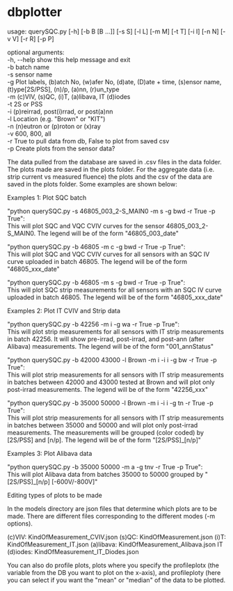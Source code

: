 # dbplotter
usage: querySQC.py [-h] [-b B [B ...]] [-s S] [-l L] [-m M] [-t T] [-i I] [-n N] [-v V] [-r R] [-p P]

optional arguments:  
  -h, --help    show this help message and exit  
  -b            batch name  
  -s            sensor name  
  -g            Plot labels, (b)atch No, (w)afer No, (d)ate, (D)ate + time, (s)ensor name, (t)ype[2S/PSS], (n)/p, (a)nn, (r)un_type  
  -m            (c)VIV, (s)QC, (i)T, (a)libava, IT (d)iodes  
  -t            2S or PSS  
  -i            (p)reirrad, post(i)rrad, or post(a)nn  
  -l            Location (e.g. "Brown" or "KIT")  
  -n            (n)eutron or (p)roton or (x)ray  
  -v            600, 800, all  
  -r            True to pull data from db, False to plot from saved csv  
  -p            Create plots from the sensor data?  

The data pulled from the database are saved in .csv files in the data folder.  The plots made are saved in the plots folder.  For the aggregate data (i.e. strip current vs measured fluence) the plots and the csv of the data are saved in the plots folder.  Some examples are shown below:  

Examples 1: Plot SQC batch

"python querySQC.py -s 46805_003_2-S_MAIN0 -m s -g bwd -r True -p True":  
This will plot SQC and VQC CVIV curves for the sensor 46805_003_2-S_MAIN0.  The legend will be of the form "46805_003_date"  

"python querySQC.py -b 46805 -m c -g bwd -r True -p True":  
This will plot SQC and VQC CVIV curves for all sensors with an SQC IV curve uploaded in batch 46805.  The legend will be of the form "46805_xxx_date"  

"python querySQC.py -b 46805 -m s -g bwd -r True -p True":  
This will plot SQC strip measurements for all sensors with an SQC IV curve uploaded in batch 46805.  The legend will be of the form "46805_xxx_date"  


Examples 2: Plot IT CVIV and Strip data

"python querySQC.py -b 42256  -m i -g wa -r True -p True":  
This will plot strip measurements for all sensors with IT strip measurements in batch 42256.  It will show pre-irrad, post-irrad, and post-ann (after Alibava) measurements. The legend will be of the form "001_annStatus"  

"python querySQC.py -b 42000 43000 -l Brown -m i -i i -g bw -r True -p True":  
This will plot strip measurements for all sensors with IT strip measurements in batches between 42000 and 43000 tested at Brown and will plot only post-irrad measurements. The legend will be of the form "42256_xxx"  

"python querySQC.py -b 35000 50000 -l Brown -m i -i i -g tn -r True -p True":  
This will plot strip measurements for all sensors with IT strip measurements in batches between 35000 and 50000 and will plot only post-irrad measurements. The measurements will be grouped (color coded) by [2S/PSS] and [n/p]. The legend will be of the form "[2S/PSS]_[n/p]"  

Examples 3: Plot Alibava data

"python querySQC.py -b 35000 50000 -m a -g tnv -r True -p True":  
This will plot Alibava data from batches 35000 to 50000 grouped by "[2S/PSS]_[n/p] [-600V/-800V]"


Editing types of plots to be made

In the models directory are json files that determine which plots are to be made.  There are different files corresponding to the different modes (-m options).

(c)VIV: KindOfMeasurement_CVIV.json
(s)QC: KindOfMeasurement.json
(i)T: KindOfMeasurement_IT.json
(a)libava: KindOfMeasurement_Alibava.json
IT (d)iodes: KindOfMeasurement_IT_Diodes.json

You can also do profile plots, plots where you specify the profileplotx (the variable from the DB you want to plot on the x-axis), and profileploty (here you can select if you want the "mean" or "median" of the data to be plotted.   
